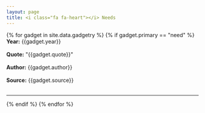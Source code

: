 ```yaml
---
layout: page
title: <i class="fa fa-heart"></i> Needs
---
```


{% for gadget in site.data.gadgetry %}
{% if gadget.primary == "need" %}
  <br>
  **Year:** {{gadget.year}}
  <br>
  <br>
  **Quote:** "{{gadget.quote}}"
  <br>
  <br>
  **Author:** {{gadget.author}}
  <br>
  <br>
  **Source:** {{gadget.source}}
  <br>
  <br>
  <hr/>
{% endif %}
{% endfor %}
